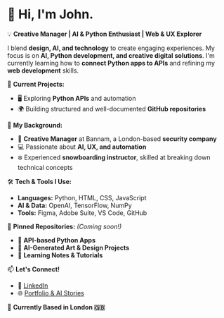 # 👋 Hi, I'm John.

💡 **Creative Manager | AI & Python Enthusiast | Web & UX Explorer**  

I blend **design, AI, and technology** to create engaging experiences. My focus is on **AI, Python development, and creative digital solutions**. I'm currently learning how to **connect Python apps to APIs** and refining my **web development** skills.  

🚀 **Current Projects:**  
- 🖥️ Exploring **Python APIs** and automation  
- 🌍 Building structured and well-documented **GitHub repositories**  

📖 **My Background:**  
- 🔑 **Creative Manager** at Bannam, a London-based **security company**  
- 💻 Passionate about **AI, UX, and automation**  
- ❄️ Experienced **snowboarding instructor**, skilled at breaking down technical concepts  

🛠️ **Tech & Tools I Use:**  
- **Languages:** Python, HTML, CSS, JavaScript  
- **AI & Data:** OpenAI, TensorFlow, NumPy  
- **Tools:** Figma, Adobe Suite, VS Code, GitHub  

📌 **Pinned Repositories:** *(Coming soon!)*  
- 🔧 **API-based Python Apps**  
- 🎨 **AI-Generated Art & Design Projects**  
- 📝 **Learning Notes & Tutorials**  

📫 **Let's Connect!**  
- 💼 [LinkedIn](https://www.linkedin.com/in/pluba/)  
- 🌐 [Portfolio & AI Stories](https://co-palette.webflow.io/) 

📍 **Currently Based in London 🇬🇧**
